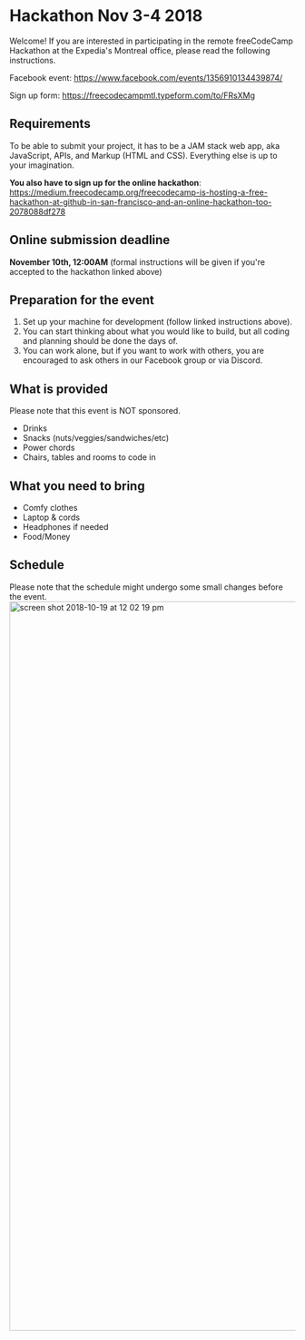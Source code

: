 # Hackathon Nov 3-4 2018
Welcome! If you are interested in participating in the remote freeCodeCamp Hackathon at the Expedia's Montreal office, please read the following instructions.

Facebook event: https://www.facebook.com/events/1356910134439874/

Sign up form: https://freecodecampmtl.typeform.com/to/FRsXMg

## Requirements
To be able to submit your project, it has to be a JAM stack web app, aka JavaScript, APIs, and Markup (HTML and CSS). Everything else is up to your imagination.

**You also have to sign up for the online hackathon**: https://medium.freecodecamp.org/freecodecamp-is-hosting-a-free-hackathon-at-github-in-san-francisco-and-an-online-hackathon-too-2078088df278

## Online submission deadline
**November 10th, 12:00AM** (formal instructions will be given if you're accepted to the hackathon linked above)

## Preparation for the event
1. Set up your machine for development (follow linked instructions above). 
2. You can start thinking about what you would like to build, but all coding and planning should be done the days of. 
3. You can work alone, but if you want to work with others, you are encouraged to ask others in our Facebook group or via Discord.

## What is provided
Please note that this event is NOT sponsored.
 - Drinks
 - Snacks (nuts/veggies/sandwiches/etc)
 - Power chords
 - Chairs, tables and rooms to code in

## What you need to bring
 - Comfy clothes
 - Laptop & cords
 - Headphones if needed
 - Food/Money
 
 ## Schedule
 Please note that the schedule might undergo some small changes before the event.
<img width="1286" alt="screen shot 2018-10-19 at 12 02 19 pm" src="https://user-images.githubusercontent.com/11183523/47229960-0e67b480-d397-11e8-8202-eb7da77188e3.png">



